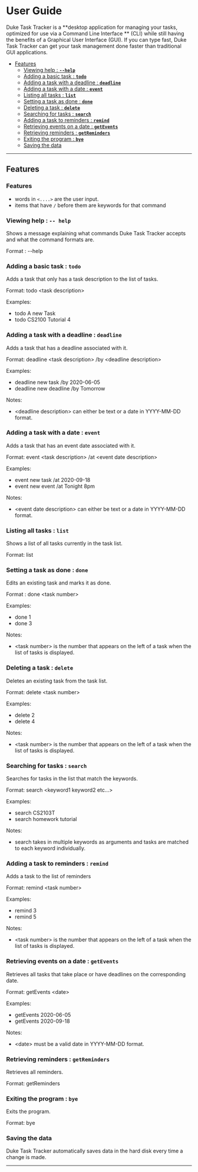# User Guide

Duke Task Tracker is a **desktop application for managing your tasks, optimized for use via a Command Line Interface ** (CLI) while still having the benefits of a Graphical User Interface (GUI). If you can type fast, Duke Task Tracker can get your task management done faster than traditional GUI applications. 

* [Features](#features)
  * [Viewing help : **`--help`**](#viewing-help-----help)
  * [Adding a basic task : **`todo`**](#adding-a-basic-task--todo)
  * [Adding a task with a deadline : **`deadline`**](#adding-a-task-with-a-deadline--deadline)
  * [Adding a task with a date : **`event`**](#adding-a-task-with-a-date--event)
  * [Listing all tasks : **`list`**](#listing-all-tasks--list)
  * [Setting a task as done  : **`done`**](#setting-a-task-as-done--done)
  * [Deleting a task : **`delete`**](#deleting-a-task--delete)
  * [Searching for tasks : **`search`**](#searching-for-tasks--search)
  * [Adding a task to reminders : **`remind`**](#adding-a-task-to-reminders--remind)
  * [Retrieving events on a date : **`getEvents`**](#retrieving-events-on-a-date--getevents)
  * [Retrieving reminders : **`getReminders`**](#retrieving-reminders--getreminders)
  * [Exiting the program :  **`bye`**](#exiting-the-program--bye)
  * [Saving the data ](#saving-the-data)

----------------------------

## Features

### Features

- words in `<....>` are the user input.
- items that have `/` before them are keywords for that command

### Viewing help : `-- help`

Shows a message explaining what commands Duke Task Tracker accepts and what the command formats are.

Format : --help

### Adding a basic task : `todo`

Adds a task that only has a task description to the list of tasks.

Format: todo \<task description>

Examples: 

- todo A new Task 
- todo CS2100 Tutorial 4

### Adding a task with a deadline : `deadline`

Adds a task that has a deadline associated with it.

Format: deadline \<task description> /by \<deadline description>

Examples:

- deadline new task /by 2020-06-05
- deadline new deadline /by Tomorrow

Notes:

- \<deadline description> can either be text or a date in YYYY-MM-DD format.

### Adding a task with a date : `event`

Adds a task that has an event date associated with it.

Format: event \<task description> /at \<event date description>

Examples:

- event new task /at 2020-09-18
- event new event /at Tonight 8pm

Notes:

- \<event date description> can either be text or a date in YYYY-MM-DD format.

### Listing all tasks : `list`

Shows a list of all tasks currently in the task list.

Format: list

### Setting a task as done : `done`

Edits an existing task and marks it as done.

Format : done \<task number>

Examples:

- done 1
- done 3

Notes:

- \<task number> is the number that appears on the left of a task when the list of tasks is displayed.

### Deleting a task : `delete`

Deletes an existing task from the task list.

Format: delete \<task number>

Examples:

- delete 2
- delete 4

Notes:

- \<task number> is the number that appears on the left of a task when the list of tasks is displayed.

### Searching for tasks : `search`

Searches for tasks in the list that match the keywords.

Format: search \<keyword1 keyword2 etc...>

Examples:

- search CS2103T
- search homework tutorial

Notes:

- search takes in multiple keywords as arguments and tasks are matched to each keyword individually.

### Adding a task to reminders : `remind`

Adds a task to the list of reminders

Format: remind \<task number>

Examples:

- remind 3
- remind 5

Notes:

- \<task number> is the number that appears on the left of a task when the list of tasks is displayed.

### Retrieving events on a date : `getEvents`

Retrieves all tasks that take place or have deadlines on the corresponding date.

Format: getEvents \<date>

Examples:

- getEvents 2020-06-05
- getEvents 2020-09-18

Notes:

- \<date> must be a valid date in YYYY-MM-DD format.

### Retrieving reminders : `getReminders`

Retrieves all reminders.

Format: getReminders

### Exiting the program : `bye`

Exits the program.

Format: bye

### Saving the data 

Duke Task Tracker automatically saves data in the hard disk every time a change is made. 

---------














